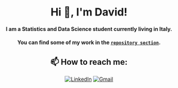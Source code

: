 <div align="center">

# Hi 👋, I'm David!
#### I am a Statistics and Data Science student currently living in Italy.
#### You can find some of my work in the [`repository section`](https://github.com/DavidAlexanderMoe?tab=repositories).

## 📫 How to reach me:
[![LinkedIn](https://img.shields.io/badge/LinkedIn-0077B5?style=for-the-badge&logo=linkedin&logoColor=white)](https://www.linkedin.com/in/david-alexander-moe-a9674224a/)
[![Gmail](https://img.shields.io/badge/Gmail-D14836?style=for-the-badge&logo=gmail&logoColor=white)](mailto:Davidalexander100@hotmail.com)

</div>
